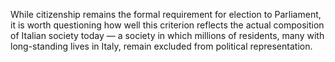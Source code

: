 

While citizenship remains the formal requirement for election to Parliament, it is worth questioning how well this criterion reflects the actual composition of Italian society today — a society in which millions of residents, many with long-standing lives in Italy, remain excluded from political representation.